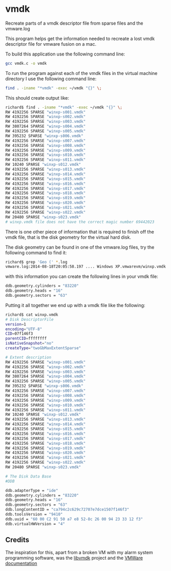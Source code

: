 vmdk
====

Recreate parts of a vmdk descriptor file from sparse files and the vmware.log

This program helps get the information needed to recreate a lost vmdk descriptor file for vmware fusion on a mac.

To build this application use the following command line:

```bash
gcc vmdk.c -o vmdk
```

To run the program against each of the vmdk files in the virtual machine directory I use the following command line:

```bash
find . -iname "*vmdk" -exec ~/vmdk "{}" \;
```

This should create output like:

```bash
richard$ find . -iname "*vmdk" -exec ~/vmdk "{}" \;
RW 4192256 SPARSE "winxp-s001.vmdk"
RW 4192256 SPARSE "winxp-s002.vmdk"
RW 4192256 SPARSE "winxp-s003.vmdk"
RW 3807264 SPARSE "winxp-s004.vmdk"
RW 4192256 SPARSE "winxp-s005.vmdk"
RW 395232 SPARSE "winxp-s006.vmdk"
RW 4192256 SPARSE "winxp-s007.vmdk"
RW 4192256 SPARSE "winxp-s008.vmdk"
RW 4192256 SPARSE "winxp-s009.vmdk"
RW 4192256 SPARSE "winxp-s010.vmdk"
RW 4192256 SPARSE "winxp-s011.vmdk"
RW 10240 SPARSE "winxp-s012.vmdk"
RW 4192256 SPARSE "winxp-s013.vmdk"
RW 4192256 SPARSE "winxp-s014.vmdk"
RW 4192256 SPARSE "winxp-s015.vmdk"
RW 4192256 SPARSE "winxp-s016.vmdk"
RW 4192256 SPARSE "winxp-s017.vmdk"
RW 4192256 SPARSE "winxp-s018.vmdk"
RW 4192256 SPARSE "winxp-s019.vmdk"
RW 4192256 SPARSE "winxp-s020.vmdk"
RW 4192256 SPARSE "winxp-s021.vmdk"
RW 4192256 SPARSE "winxp-s022.vmdk"
RW 20480 SPARSE "winxp-s023.vmdk"
# winxp.vmdk file does not have the correct magic number 69442023
```
There is one other piece of information that is required to finish off the vmdk file, that is the disk geometry for the virtual hard disk.

The disk geometry can be found in one of the vmware.log files, try the following command to find it:
```bash
richard$ grep 'Geo (' *.log 
vmware.log:2014-08-18T20:05:58.197 .... Windows XP.vmwarevm/winxp.vmdk Geo (83220/16/63) BIOS Geo (5221/255/63)
```
with this information you can create the following lines in your vmdk file:
```bash
ddb.geometry.cylinders = "83220"
ddb.geometry.heads = "16"
ddb.geometry.sectors = "63"
```
Putting it all together we end up with a vmdk file like the following:
```bash
richard$ cat winxp.vmdk 
# Disk DescriptorFile
version=1
encoding="UTF-8"
CID=07f146f3
parentCID=ffffffff
isNativeSnapshot="no"
createType="twoGbMaxExtentSparse"

# Extent description
RW 4192256 SPARSE "winxp-s001.vmdk"
RW 4192256 SPARSE "winxp-s002.vmdk"
RW 4192256 SPARSE "winxp-s003.vmdk"
RW 3807264 SPARSE "winxp-s004.vmdk"
RW 4192256 SPARSE "winxp-s005.vmdk"
RW 395232 SPARSE "winxp-s006.vmdk"
RW 4192256 SPARSE "winxp-s007.vmdk"
RW 4192256 SPARSE "winxp-s008.vmdk"
RW 4192256 SPARSE "winxp-s009.vmdk"
RW 4192256 SPARSE "winxp-s010.vmdk"
RW 4192256 SPARSE "winxp-s011.vmdk"
RW 10240 SPARSE "winxp-s012.vmdk"
RW 4192256 SPARSE "winxp-s013.vmdk"
RW 4192256 SPARSE "winxp-s014.vmdk"
RW 4192256 SPARSE "winxp-s015.vmdk"
RW 4192256 SPARSE "winxp-s016.vmdk"
RW 4192256 SPARSE "winxp-s017.vmdk"
RW 4192256 SPARSE "winxp-s018.vmdk"
RW 4192256 SPARSE "winxp-s019.vmdk"
RW 4192256 SPARSE "winxp-s020.vmdk"
RW 4192256 SPARSE "winxp-s021.vmdk"
RW 4192256 SPARSE "winxp-s022.vmdk"
RW 20480 SPARSE "winxp-s023.vmdk"

# The Disk Data Base 
#DDB

ddb.adapterType = "ide"
ddb.geometry.cylinders = "83220"
ddb.geometry.heads = "16"
ddb.geometry.sectors = "63"
ddb.longContentID = "ca794c2c629c72707e7dce1507f146f3"
ddb.toolsVersion = "9410"
ddb.uuid = "60 00 C2 91 50 a7 e8 52-8c 26 00 94 23 33 12 f3"
ddb.virtualHWVersion = "4"
```
Credits
-------
The inspiration for this, apart from a broken VM with my alarm system programming software, was the [libvmdk](https://code.google.com/p/libvmdk/) project and the [VMWare documentation](https://www.vmware.com/support/developer/vddk/vmdk_50_technote.pdf?src=vmdk)
